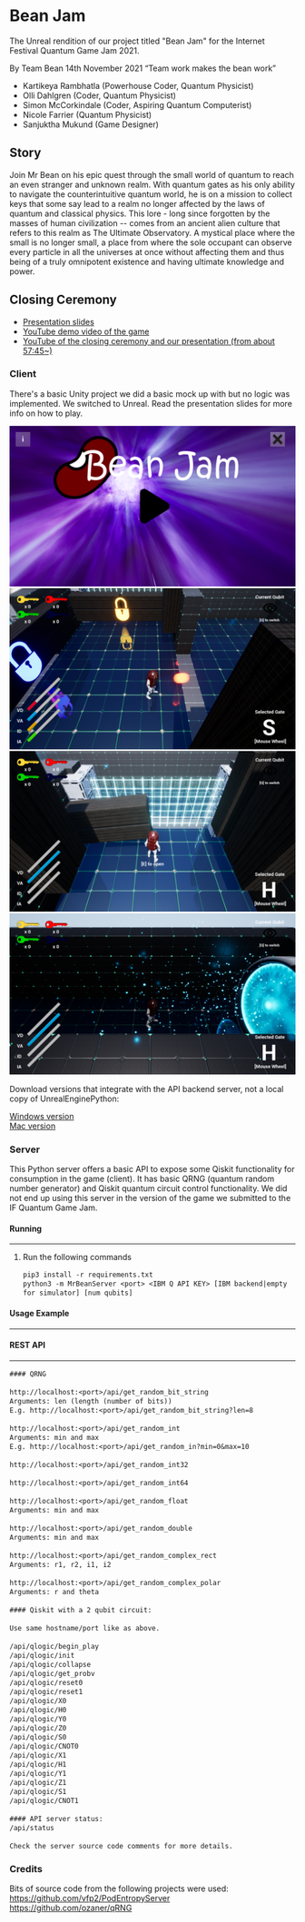 # Bean Jam

The Unreal rendition of our project titled "Bean Jam" for the Internet Festival Quantum Game Jam 2021.

By Team Bean 14th November 2021
“Team work makes the bean work”

* Kartikeya Rambhatla (Powerhouse Coder, Quantum Physicist)
* Olli Dahlgren (Coder, Quantum Physicist)
* Simon McCorkindale (Coder, Aspiring Quantum Computerist)
* Nicole Farrier (Quantum Physicist)
* Sanjuktha Mukund (Game Designer)

## Story

Join Mr Bean on his epic quest through the small world of quantum to reach an even stranger and unknown realm. With quantum gates as his only ability to navigate the counterintuitive quantum world, he is on a mission to collect keys that some say lead to a realm no longer affected by the laws of quantum and classical physics. This lore - long since forgotten by the masses of human civilization -- comes from an ancient alien culture that refers to this realm as The Ultimate Observatory. A mystical place where the small is no longer small, a place from where the sole occupant can observe every particle in all the universes at once without affecting them and thus being of a truly omnipotent existence and having ultimate knowledge and power.

## Closing Ceremony

* [Presentation slides](https://docs.google.com/presentation/d/1KRUusqkLgXXsjbpE9Svb09ey73XNDuXC4r1JwuC9kTY)
* [YouTube demo video of the game](https://youtu.be/2pZ4idVhHxM)
* [YouTube of the closing ceremony and our presentation (from about 57:45~)](https://www.youtube.com/watch?v=l1FyNmBbRig&ab_channel=InternetFestival)

### Client

There's a basic Unity project we did a basic mock up with but no logic was implemented. We switched to Unreal. Read the presentation slides for more info on how to play.

![](https://raw.githubusercontent.com/Wandering-Consciousness/MrBean/main/client/MrBeanUnreal/screenshot1.png)  
![](https://raw.githubusercontent.com/Wandering-Consciousness/MrBean/main/client/MrBeanUnreal/screenshot2.png)  
![](https://raw.githubusercontent.com/Wandering-Consciousness/MrBean/main/client/MrBeanUnreal/screenshot3.png)  
![](https://raw.githubusercontent.com/Wandering-Consciousness/MrBean/main/client/MrBeanUnreal/screenshot4.png)  

Download versions that integrate with the API backend server, not a local copy of UnrealEnginePython:

[Windows version](https://drive.google.com/file/d/19fewlZz0d-r1CWkR57Kb4W_KMJTBpCvy/view?usp=sharing)  
[Mac version](https://drive.google.com/file/d/1IC3V3rd1iMOZ3ouAd5A5HMbPSOKMk5uJ/view?usp=sharing)  

### Server

This Python server offers a basic API to expose some Qiskit functionality for consumption in the game (client). It has basic QRNG (quantum random number generator) and Qiskit quantum circuit control functionality. We did not end up using this server in the version of the game we submitted to the IF Quantum Game Jam.

#### Running
-------

1. Run the following commands
   ```
   pip3 install -r requirements.txt
   python3 -m MrBeanServer <port> <IBM Q API KEY> [IBM backend|empty for simulator] [num qubits]
   ```

#### Usage Example
-------------

#### REST API
-------------

	#### QRNG

	http://localhost:<port>/api/get_random_bit_string
	Arguments: len (length (number of bits))
	E.g. http://localhost:<port>/api/get_random_bit_string?len=8

	http://localhost:<port>/api/get_random_int
	Arguments: min and max
	E.g. http://localhost:<port>/api/get_random_in?min=0&max=10

	http://localhost:<port>/api/get_random_int32

	http://localhost:<port>/api/get_random_int64

	http://localhost:<port>/api/get_random_float
	Arguments: min and max

	http://localhost:<port>/api/get_random_double
	Arguments: min and max

	http://localhost:<port>/api/get_random_complex_rect
	Arguments: r1, r2, i1, i2

	http://localhost:<port>/api/get_random_complex_polar
	Arguments: r and theta

	#### Qiskit with a 2 qubit circuit:

	Use same hostname/port like as above.

	/api/qlogic/begin_play
    /api/qlogic/init
    /api/qlogic/collapse
    /api/qlogic/get_probv
    /api/qlogic/reset0
    /api/qlogic/reset1
    /api/qlogic/X0
    /api/qlogic/H0
    /api/qlogic/Y0
    /api/qlogic/Z0
    /api/qlogic/S0
    /api/qlogic/CNOT0
    /api/qlogic/X1
    /api/qlogic/H1
    /api/qlogic/Y1
    /api/qlogic/Z1
    /api/qlogic/S1
    /api/qlogic/CNOT1

    #### API server status:
    /api/status

	Check the server source code comments for more details.

### Credits

Bits of source code from the following projects were used:  
https://github.com/vfp2/PodEntropyServer  
https://github.com/ozaner/qRNG  

